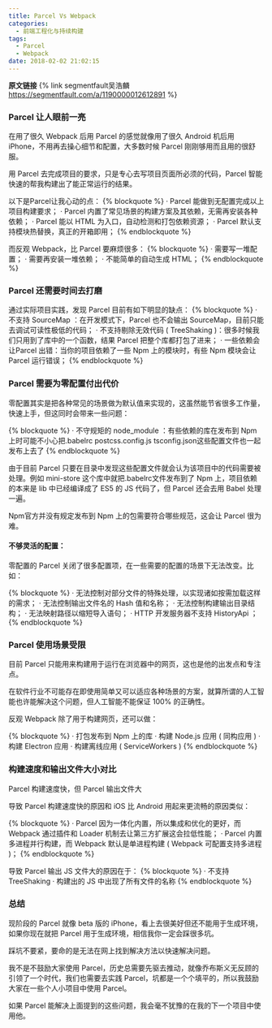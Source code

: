 ```yaml
---
title: Parcel Vs Webpack
categories:
  - 前端工程化与持续构建
tags:
  - Parcel
  - Webpack
date: 2018-02-02 21:02:15
---
```



**原文链接**   {% link segmentfault吴浩麟 https://segmentfault.com/a/1190000012612891 %}



### Parcel 让人眼前一亮
在用了很久 Webpack 后用 Parcel 的感觉就像用了很久 Android 机后用 iPhone，不用再去操心细节和配置，大多数时候 Parcel 刚刚够用而且用的很舒服。

用 Parcel 去完成项目的要求，只是专心去写项目页面所必须的代码，Parcel 智能快速的帮我构建出了能正常运行的结果。

以下是Parcel让我心动的点：
{% blockquote %}
· Parcel 能做到无配置完成以上项目构建要求；
· Parcel 内置了常见场景的构建方案及其依赖，无需再安装各种依赖；
· Parcel 能以 HTML 为入口，自动检测和打包依赖资源；
· Parcel 默认支持模块热替换，真正的开箱即用；
{% endblockquote %}

而反观 Webpack，比 Parcel 要麻烦很多：
{% blockquote %}
· 需要写一堆配置；
· 需要再安装一堆依赖；
· 不能简单的自动生成 HTML；
{% endblockquote %}


### Parcel 还需要时间去打磨

通过实际项目实践，发现 Parcel 目前有如下明显的缺点：
{% blockquote %}
· 不支持 SourceMap ：在开发模式下，Parcel 也不会输出 SourceMap，目前只能去调试可读性极低的代码；
· 不支持剔除无效代码 ( TreeShaking )：很多时候我们只用到了库中的一个函数，结果 Parcel 把整个库都打包了进来；
· 一些依赖会 让Parcel 出错：当你的项目依赖了一些 Npm 上的模块时，有些 Npm 模块会让 Parcel 运行错误；
{% endblockquote %}


### Parcel 需要为零配置付出代价

零配置其实是把各种常见的场景做为默认值来实现的，这虽然能节省很多工作量，快速上手，但这同时会带来一些问题：

{% blockquote %}
· 不守规矩的 node_module ：有些依赖的库在发布到 Npm 上时可能不小心把.babelrc postcss.config.js tsconfig.json这些配置文件也一起发布上去了
{% endblockquote %}

由于目前 Parcel 只要在目录中发现这些配置文件就会认为该项目中的代码需要被处理。例如 mini-store 这个库中就把.babelrc文件发布到了 Npm 上，项目依赖的本来是 lib 中已经编译成了 ES5 的 JS 代码了，但 Parcel 还会去用 Babel 处理一遍。

Npm官方并没有规定发布到 Npm 上的包需要符合哪些规范，这会让 Parcel 很为难。

#### 不够灵活的配置：
零配置的 Parcel 关闭了很多配置项，在一些需要的配置的场景下无法改变。比如：

{% blockquote %}
· 无法控制对部分文件的特殊处理，以实现诸如按需加载这样的需求；
· 无法控制输出文件名的 Hash 值和名称；
· 无法控制构建输出目录结构；
· 无法映射路径以缩短导入语句；
· HTTP 开发服务器不支持 HistoryApi ；
{% endblockquote %}


### Parcel 使用场景受限

目前 Parcel 只能用来构建用于运行在浏览器中的网页，这也是他的出发点和专注点。

在软件行业不可能存在即使用简单又可以适应各种场景的方案，就算所谓的人工智能也许能解决这个问题，但人工智能不能保证 100% 的正确性。

反观 Webpack 除了用于构建网页，还可以做：

{% blockquote %}
· 打包发布到 Npm 上的库
· 构建 Node.js 应用 ( 同构应用 )
· 构建 Electron 应用
· 构建离线应用 ( ServiceWorkers )
{% endblockquote %}


### 构建速度和输出文件大小对比

Parcel 构建速度快，但 Parcel 输出文件大

导致 Parcel 构建速度快的原因和 iOS 比 Android 用起来更流畅的原因类似：

{% blockquote %}
· Parcel 因为一体化内置，所以集成和优化的更好，而 Webpack 通过插件和 Loader 机制去让第三方扩展这会拉低性能；
· Parcel 内置多进程并行构建，而 Webpack 默认是单进程构建 ( Webpack 可配置支持多进程 )；
{% endblockquote %}

导致 Parcel 输出 JS 文件大的原因在于：
{% blockquote %}
· 不支持 TreeShaking
· 构建出的 JS 中出现了所有文件的名称
{% endblockquote %}


### 总结

现阶段的 Parcel 就像 beta 版的 iPhone，看上去很美好但还不能用于生成环境，如果你现在就把 Parcel 用于生成环境，相信我你一定会踩很多坑。

踩坑不要紧，要命的是无法在网上找到解决方法以快速解决问题。

我不是不鼓励大家使用 Parcel，历史总需要先驱去推动，就像乔布斯义无反顾的引领了一个时代，我们也需要去实践 Parcel，坑都是一个个填平的，所以我鼓励大家在一些个人小项目中使用 Parcel。

如果 Parcel 能解决上面提到的这些问题，我会毫不犹豫的在我的下一个项目中使用他。



